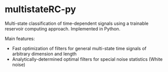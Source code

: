 # multistateRC-py
Multi-state classification of time-dependent signals using a trainable reservoir computing approach.
Implemented in Python.

Main features:
- Fast optimization of filters for general multi-state time signals of arbitrary dimension and length
- Analytically-determined optimal filters for special noise statistics (White noise)
